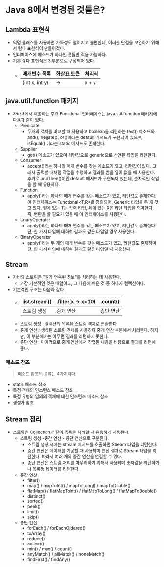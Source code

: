 # Java 8에서 변경된 것들은?

## Lambda 표현식
- 익명 클래스를 사용하면 가독성도 떨어지고 불편한데, 이러한 단점을 보완하기 위해서 람다 표현식이 만들어졌다.
- 인터페이스에 메소드가 하나인 것들만 적용 가능하다.
- 기본 람다 표현식은 3 부분으로 구성되어 있다.
  -  | 매개변수 목록 | 화살표 토큰 | 처리식 |
     | --- | --- | --- |
     | (int x, int y) | → | x + y |
     
## java.util.function 패키지
- 자바 8에서 제공하는 주요 Functional 인터페이스는 java.util.function 패키지에 다음과 같이 있다.
  - Predicate
    - 두개의 객체를 비교할 때 사용하고 boolean을 리턴하는 test() 메소드와 and(), negate(), or()이라는 default 메서드가 구현되어 있으며, isEqual() 이라는 static 메서드도 존재한다.
  - Supplier
    - get() 메소드가 있으며 리턴값으로 generic으로 선언된 타입을 리턴한다.
  - Consumer
    - accept()라는 하나의 매개 변수를 갖는 메소드가 있고, 리턴값이 없다. 그래서 출력할 때처럼 작업을 수행하고 결과를 받을 일이 없을 때 사용한다. 추가로 andThen()이란 default 메서드가 구현되어 있는데, 순차적인 작업을 할 때 유용하다.
  - Function
    - apply()라는 하나의 매개 변수를 갖는 메소드가 있고, 리턴값도 존재한다. 이 인터페이스는 Functional<T,R>로 정의되어, Generic 타입을 두 개 갖고 있다. 앞에 있는 T는 입력 타입, 뒤에 있는 R은 리턴 타입을 의미한다. 즉, 변환을 할 필요가 있을 때 이 인터페이스를 사용한다.
  - UnaryOperator
    - apply()라는 하나의 매개 변수를 갖는 메소드가 있고, 리턴값도 존재한다. 단, 한 가지 타입에 대하여 결과도 같은 타입일 경우 사용한다.
  - BinaryOperator
    - apply()라는 두 개의 매개 변수를 갖는 메소드가 있고, 리턴값도 존재하며 단, 한 가지 타입에 대하여 결과도 같은 타입일 때 사용한다.

## Stream
- 자바의 스트림은 "뭔가 연속된 정보"를 처리하는 데 사용한다.
  - 가장 기본적인 것은 배열이고, 그 다음에 배운 것 중 하나가 컬렉션이다.
- 기본적인 구조는 다음과 같다
  - | list.stream() | .filter(x -> x>10) | .count() |
    | ---  | ---  | --- |
    | 스트림 생성  | 중개 연산 | 종단 연산 |
  - 스트림 생성 : 컬렉션의 목록을 스트림 객체로 변환한다.
  - 중개 연산 : 생성된 스트림 객체를 사용하여 중개 연산 부분에서 처리한다. 하지만, 이 부분에서는 아무런 결과를 리턴하지 못한다.
  - 종단 연산 : 마지막으로 중개 연산에서 작업된 내용을 바탕으로 결과를 리턴해 준다.

### 메소드 참조
> 메소드 참조의 종류는 4가지이다.
- static 메소드 참조
- 특정 객체의 인스턴스 메소드 참조
- 특정 유형의 임의의 객체에 대한 인스턴스 메소드 참조
- 생성자 참조

## Stream 정리
- 스트림은 Collection과 같이 목록을 처리할 때 유용하게 사용된다.
  - 스트림 생성 -중간 연산 - 종단 연산으로 구분된다.
    - 스트림 생성 시에는 stream 메서드를 호출하면 Stream 타입을 리턴한다.
    - 중간 연산은 데이터를 가공할 때 사용되며 연산 결과로 Stream 타입을 리턴한다. 따라서 여러 개의 중간 연산을 연결할 수 있다.
    - 종단 연산은 스트림 처리를 마무리하기 위해서 사용되며 숫자값을 리턴하거나 목록형 데이터를 리턴한다.
  - 중간 연산
    - filter()
    - map() / mapToInt() / mapToLong() / mapToDouble()
    - flatMap() / flatMapToInt() / flatMapToLong() / flatMapToDouble()
    - distinct()
    - sorted()
    - peek()
    - limit()
    - skip()
  - 종단 연산
    - forEach() / forEachOrdered()
    - toArray()
    - reduce()
    - collect()
    - min() / max() / count()
    - anyMatch() / allMatch() / noneMatch()
    - findFirst() / findAny()

